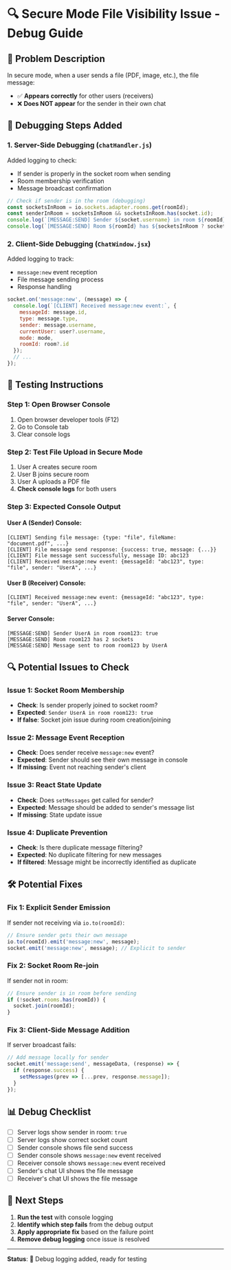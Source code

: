 # 🔍 Secure Mode File Visibility Issue - Debug Guide

## 🐛 **Problem Description**

In secure mode, when a user sends a file (PDF, image, etc.), the file message:
- ✅ **Appears correctly** for other users (receivers)
- ❌ **Does NOT appear** for the sender in their own chat

## 🔧 **Debugging Steps Added**

### **1. Server-Side Debugging (`chatHandler.js`)**

Added logging to check:
- If sender is properly in the socket room when sending
- Room membership verification
- Message broadcast confirmation

```javascript
// Check if sender is in the room (debugging)
const socketsInRoom = io.sockets.adapter.rooms.get(roomId);
const senderInRoom = socketsInRoom && socketsInRoom.has(socket.id);
console.log(`[MESSAGE:SEND] Sender ${socket.username} in room ${roomId}: ${senderInRoom}`);
console.log(`[MESSAGE:SEND] Room ${roomId} has ${socketsInRoom ? socketsInRoom.size : 0} sockets`);
```

### **2. Client-Side Debugging (`ChatWindow.jsx`)**

Added logging to track:
- `message:new` event reception
- File message sending process
- Response handling

```javascript
socket.on('message:new', (message) => {
  console.log(`[CLIENT] Received message:new event:`, {
    messageId: message.id,
    type: message.type,
    sender: message.username,
    currentUser: user?.username,
    mode: mode,
    roomId: room?.id
  });
  // ...
});
```

## 🧪 **Testing Instructions**

### **Step 1: Open Browser Console**
1. Open browser developer tools (F12)
2. Go to Console tab
3. Clear console logs

### **Step 2: Test File Upload in Secure Mode**
1. User A creates secure room
2. User B joins secure room  
3. User A uploads a PDF file
4. **Check console logs** for both users

### **Step 3: Expected Console Output**

#### **User A (Sender) Console:**
```
[CLIENT] Sending file message: {type: "file", fileName: "document.pdf", ...}
[CLIENT] File message send response: {success: true, message: {...}}
[CLIENT] File message sent successfully, message ID: abc123
[CLIENT] Received message:new event: {messageId: "abc123", type: "file", sender: "UserA", ...}
```

#### **User B (Receiver) Console:**
```
[CLIENT] Received message:new event: {messageId: "abc123", type: "file", sender: "UserA", ...}
```

#### **Server Console:**
```
[MESSAGE:SEND] Sender UserA in room room123: true
[MESSAGE:SEND] Room room123 has 2 sockets
[MESSAGE:SEND] Message sent to room room123 by UserA
```

## 🔍 **Potential Issues to Check**

### **Issue 1: Socket Room Membership**
- **Check**: Is sender properly joined to socket room?
- **Expected**: `Sender UserA in room room123: true`
- **If false**: Socket join issue during room creation/joining

### **Issue 2: Message Event Reception**
- **Check**: Does sender receive `message:new` event?
- **Expected**: Sender should see their own message in console
- **If missing**: Event not reaching sender's client

### **Issue 3: React State Update**
- **Check**: Does `setMessages` get called for sender?
- **Expected**: Message should be added to sender's message list
- **If missing**: State update issue

### **Issue 4: Duplicate Prevention**
- **Check**: Is there duplicate message filtering?
- **Expected**: No duplicate filtering for new messages
- **If filtered**: Message might be incorrectly identified as duplicate

## 🛠️ **Potential Fixes**

### **Fix 1: Explicit Sender Emission**
If sender not receiving via `io.to(roomId)`:
```javascript
// Ensure sender gets their own message
io.to(roomId).emit('message:new', message);
socket.emit('message:new', message); // Explicit to sender
```

### **Fix 2: Socket Room Re-join**
If sender not in room:
```javascript
// Ensure sender is in room before sending
if (!socket.rooms.has(roomId)) {
  socket.join(roomId);
}
```

### **Fix 3: Client-Side Message Addition**
If server broadcast fails:
```javascript
// Add message locally for sender
socket.emit('message:send', messageData, (response) => {
  if (response.success) {
    setMessages(prev => [...prev, response.message]);
  }
});
```

## 📊 **Debug Checklist**

- [ ] Server logs show sender in room: `true`
- [ ] Server logs show correct socket count
- [ ] Sender console shows file send success
- [ ] Sender console shows `message:new` event received
- [ ] Receiver console shows `message:new` event received
- [ ] Sender's chat UI shows the file message
- [ ] Receiver's chat UI shows the file message

## 🎯 **Next Steps**

1. **Run the test** with console logging
2. **Identify which step fails** from the debug output
3. **Apply appropriate fix** based on the failure point
4. **Remove debug logging** once issue is resolved

---

**Status**: 🔄 Debug logging added, ready for testing
